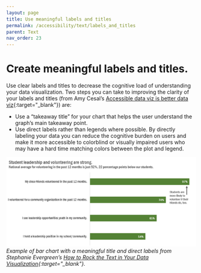 ```yaml
---
layout: page
title: Use meaningful labels and titles
permalink: /accessibility/text/labels_and_titles
parent: Text
nav_order: 23
---
```


# Create meaningful labels and titles. 

Use clear labels and titles to decrease the cognitive load of understanding your data visualization. Two steps you can take to improving the clarity of your labels and titles (from Amy Cesal’s [Accessible data viz is better data viz](https://www.storytellingwithdata.com/blog/2018/6/26/accessible-data-viz-is-better-data-viz){:target="_blank"}) are:

* Use a “takeaway title” for your chart that helps the user understand the graph’s main takeaway point. 
* Use direct labels rather than legends where possible. By directly labeling your data you can reduce the cognitive burden on users and make it more accessible to colorblind or visually impaired users who may have a hard time matching colors between the plot and legend. 

![Bar chart showing student leadership and volunteering data](../text/meaningful_titles_and_labels.png)\
*Example of bar chart with a meaningful title and direct labels from Stephanie Evergreen’s [How to Rock the Text in Your Data Visualization](https://stephanieevergreen.com/how-to-rock-the-text-in-your-data-visualization/){:target="_blank"}.*


